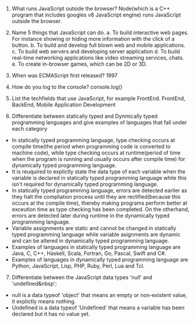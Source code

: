 1. What runs JavaScript outside the browser?
Node(which is a C++ program that includes googles v8 JavaScript engine) runs JavaScript outside the browser.

2. Name 5 things that JavaScript can do.
a. To build interactive web pages. For instance showing or hiding more information with the click of a button.
b. To build and develop full blown web and mobile applications.
c. To build web servers and developing server application
d. To build real-time networking applications like video streaming services, chats.
e. To create in-browser games, which can be 2D or 3D.

3. When was ECMAScript first released?
1997

4. How do you log to the console?
console.log()

5. List the techfields that use JavaScript, for example FrontEnd.
FrontEnd, BackEnd, Mobile Application Development

6. Differentiate between statically typed and Dynmically typed programming languages and give examples of languages that fall under each category
 - In statically typed programming language, type checking occurs at compile time(the period when programming code is converted to machine code), while type checking occurs at runtime(period of time when the program is running and usually occurs after compile time) for dynamically typed programming language.
 - It is reuquired to explictly state the data type of each variable when the variable is declared in statically typed programming language while this isn't required for dynamically typed programming language.
 -  In statically typed programming language, errors are detected eariler as they halt the compliation process until they are rectified(because this occurs at the compile time), thereby making programs perform better at exceution time as type checking has been completed. On the otherhand, errors are detected later during runtime in the dynamically typed programming language.
 - Variable assignments are static and cannot be changed in statically typed programming language while variable asignments are dynamic and can be altered in dynamically typed programming language.
 - Examples of languages in statically typed programming language are Java, C, C++, Haskell, Scala, Fortran, Go, Pascal, Swift and C#.
 - Examples of languages in dynamically typed programming language are Python, JavaScript, Lisp, PHP, Ruby, Perl, Lua and Tcl.

 7. Differentiate between the JavaScript data types 'null' and 'undefined&nbsp';
 - null is a data typeof 'object' that means an empty or non-existent value, it explictly means nothing. 
 - Undefined is a data typeof 'Undefined' that means a variable has been declared but it has no value yet.